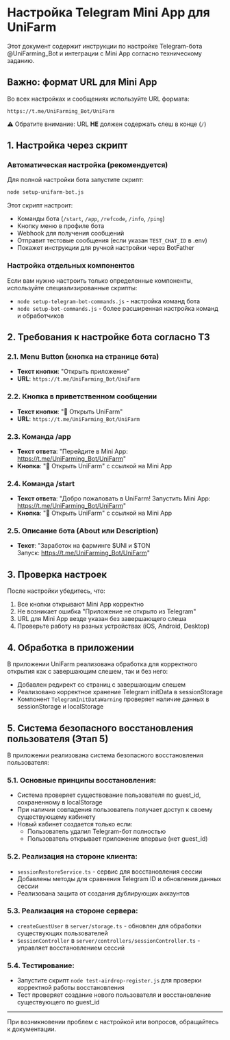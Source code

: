 # Настройка Telegram Mini App для UniFarm

Этот документ содержит инструкции по настройке Telegram-бота @UniFarming_Bot и интеграции с Mini App согласно техническому заданию.

## Важно: формат URL для Mini App

Во всех настройках и сообщениях используйте URL формата:
```
https://t.me/UniFarming_Bot/UniFarm
```

⚠️ Обратите внимание: URL **НЕ** должен содержать слеш в конце (`/`)

## 1. Настройка через скрипт

### Автоматическая настройка (рекомендуется)

Для полной настройки бота запустите скрипт:
```bash
node setup-unifarm-bot.js
```

Этот скрипт настроит:
- Команды бота (`/start`, `/app`, `/refcode`, `/info`, `/ping`)
- Кнопку меню в профиле бота
- Webhook для получения сообщений
- Отправит тестовые сообщения (если указан `TEST_CHAT_ID` в .env)
- Покажет инструкции для ручной настройки через BotFather

### Настройка отдельных компонентов

Если вам нужно настроить только определенные компоненты, используйте специализированные скрипты:
- `node setup-telegram-bot-commands.js` - настройка команд бота
- `node setup-bot-commands.js` - более расширенная настройка команд и обработчиков

## 2. Требования к настройке бота согласно ТЗ

### 2.1. Menu Button (кнопка на странице бота)
- **Текст кнопки**: "Открыть приложение"
- **URL**: `https://t.me/UniFarming_Bot/UniFarm`

### 2.2. Кнопка в приветственном сообщении
- **Текст кнопки**: "🚀 Открыть UniFarm"
- **URL**: `https://t.me/UniFarming_Bot/UniFarm`

### 2.3. Команда /app
- **Текст ответа**: "Перейдите в Mini App: https://t.me/UniFarming_Bot/UniFarm"
- **Кнопка**: "🚀 Открыть UniFarm" с ссылкой на Mini App

### 2.4. Команда /start
- **Текст ответа**: "Добро пожаловать в UniFarm! Запустить Mini App: https://t.me/UniFarming_Bot/UniFarm"
- **Кнопка**: "🚀 Открыть UniFarm" с ссылкой на Mini App

### 2.5. Описание бота (About или Description)
- **Текст**: "Заработок на фарминге $UNI и $TON  
Запуск: https://t.me/UniFarming_Bot/UniFarm"

## 3. Проверка настроек

После настройки убедитесь, что:
1. Все кнопки открывают Mini App корректно
2. Не возникает ошибка "Приложение не открыто из Telegram"
3. URL для Mini App везде указан без завершающего слеша
4. Проверьте работу на разных устройствах (iOS, Android, Desktop)

## 4. Обработка в приложении

В приложении UniFarm реализована обработка для корректного открытия как с завершающим слешем, так и без него:
- Добавлен редирект со страниц с завершающим слешем
- Реализовано корректное хранение Telegram initData в sessionStorage
- Компонент `TelegramInitDataWarning` проверяет наличие данных в sessionStorage и localStorage

## 5. Система безопасного восстановления пользователя (Этап 5)

В приложении реализована система безопасного восстановления пользователя:

### 5.1. Основные принципы восстановления:
- Система проверяет существование пользователя по guest_id, сохраненному в localStorage
- При наличии совпадения пользователь получает доступ к своему существующему кабинету
- Новый кабинет создается только если:
  - Пользователь удалил Telegram-бот полностью
  - Пользователь открывает приложение впервые (нет guest_id)

### 5.2. Реализация на стороне клиента:
- `sessionRestoreService.ts` - сервис для восстановления сессии
- Добавлены методы для сравнения Telegram ID и обновления данных сессии
- Реализована защита от создания дублирующих аккаунтов

### 5.3. Реализация на стороне сервера:
- `createGuestUser` в `server/storage.ts` - обновлен для обработки существующих пользователей
- `SessionController` в `server/controllers/sessionController.ts` - управляет восстановлением сессий

### 5.4. Тестирование:
- Запустите скрипт `node test-airdrop-register.js` для проверки корректной работы восстановления
- Тест проверяет создание нового пользователя и восстановление существующего по guest_id

---

При возникновении проблем с настройкой или вопросов, обращайтесь к документации.